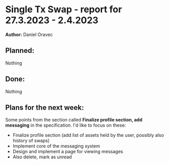 # Single Tx Swap - report for 27.3.2023 - 2.4.2023

**Author:** Daniel Oravec

## Planned:
Nothing

## Done:
Nothing

## Plans for the next week:
Some points from the section called **Finalize profile section, add messaging** in the specification. I'd like to focus on these:

- Finalize profile section (add list of assets held by the user, possibly also history of swaps)
- Implement core of the messaging system
- Design and implement a page for viewing messages
- Also delete, mark as unread